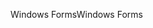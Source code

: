 <span data-ttu-id="b1c9e-101">Windows Forms</span><span class="sxs-lookup"><span data-stu-id="b1c9e-101">Windows Forms</span></span>